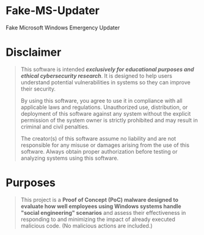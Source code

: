 # Fake-MS-Updater
Fake Microsoft Windows Emergency Updater

# Disclaimer
> This software is intended ***exclusively for educational purposes and ethical cybersecurity research***. It is designed to help users understand potential vulnerabilities in systems so they can improve their security.
>
> By using this software, you agree to use it in compliance with all applicable laws and regulations. Unauthorized use, distribution, or deployment of this software against any system without the explicit permission of the system owner is strictly prohibited and may result in criminal and civil penalties.
>
> The creator(s) of this software assume no liability and are not responsible for any misuse or damages arising from the use of this software. Always obtain proper authorization before testing or analyzing systems using this software.

# Purposes
> This project is a **Proof of Concept (PoC) malware designed to evaluate how well employees using Windows systems handle "social engineering" scenarios** and assess their effectiveness in responding to and minimizing the impact of already executed malicious code.
> (No malicious actions are included.)
